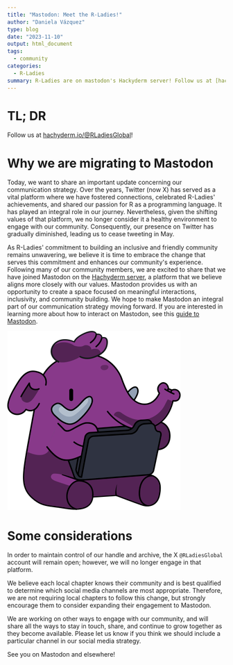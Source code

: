 ```yaml
---
title: "Mastodon: Meet the R-Ladies!"
author: "Daniela Vázquez"
type: blog
date: "2023-11-10"
output: html_document
tags:
  - community
categories:
  - R-Ladies
summary: R-Ladies are on mastodon's Hackyderm server! Follow us at [hachyderm.io/@RLadiesGlobal](https://hachyderm.io/@RLadiesGlobal)!
---
```


# TL; DR

Follow us at [hachyderm.io/@RLadiesGlobal](https://hachyderm.io/@RLadiesGlobal)!

# Why we are migrating to Mastodon

Today, we want to share an important update concerning our communication strategy. Over the years, Twitter (now X) has served as a vital platform where we have fostered connections, celebrated R-Ladies' achievements, and shared our passion for R as a programming language. It has played an integral role in our journey. Nevertheless, given the shifting values of that platform, we no longer consider it a healthy environment to engage with our community. Consequently, our presence on Twitter has gradually diminished, leading us to cease tweeting in May.

As R-Ladies' commitment to building an inclusive and friendly community remains unwavering, we believe it is time to embrace the change that serves this commitment and enhances our community's experience. Following many of our community members, we are excited to share that we have joined Mastodon on the [Hachyderm server](https://hachyderm.io/about), a platform that we believe aligns more closely with our values. Mastodon provides us with an opportunity to create a space focused on meaningful interactions, inclusivity, and community building. We hope to make Mastodon an integral part of our communication strategy moving forward. If you are interested in learning more about how to interact on Mastodon, see this [guide to Mastodon](https://github.com/joyeusenoelle/GuideToMastodon).

![Mastodon elephant in R-Ladies purple](elephant_ui_working.png)

# Some considerations

In order to maintain control of our handle and archive, the X `@RLadiesGlobal` account will remain open; however, we will no longer engage in that platform.

We believe each local chapter knows their community and is best qualified to determine which social media channels are most appropriate. Therefore, we are not requiring local chapters to follow this change, but strongly encourage them to consider expanding their engagement to Mastodon.

We are working on other ways to engage with our community, and will share all the ways to stay in touch, share, and continue to grow together as they become available. Please let us know if you think we should include a particular channel in our social media strategy.

See you on Mastodon and elsewhere!
